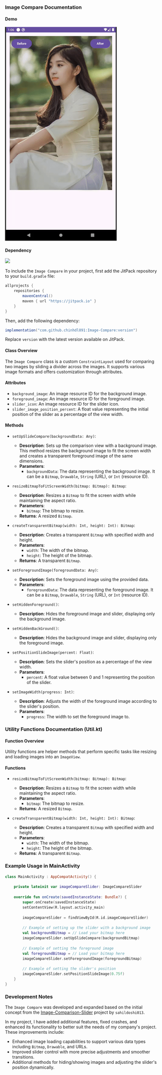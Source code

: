 ### Image Compare Documentation

#### Demo
![Demo](https://github.com/chinhdl891/Image-Compare/blob/master/Screen_recording_20240901_010645-ezgif.com-video-to-gif-converter.gif)

#### Dependency
[![](https://jitpack.io/v/chinhdl891/Image-Compare.svg)](https://jitpack.io/#chinhdl891/Image-Compare)

To include the `Image Compare` in your project, first add the JitPack repository to your `build.gradle` file:

```groovy
allprojects {
    repositories {
        mavenCentral()
        maven { url "https://jitpack.io" }
    }
}
```

Then, add the following dependency:

```groovy
implementation("com.github.chinhdl891:Image-Compare:version")
```

Replace `version` with the latest version available on JitPack.

#### Class Overview
The `Image Compare` class is a custom `ConstraintLayout` used for comparing two images by sliding a divider across the images. It supports various image formats and offers customization through attributes.

#### Attributes
- `background_image`: An image resource ID for the background image.
- `foreground_image`: An image resource ID for the foreground image.
- `slider_icon`: An image resource ID for the slider icon.
- `slider_image_position_percent`: A float value representing the initial position of the slider as a percentage of the view width.

#### Methods

- `setUpSlideCompare(backgroundData: Any)`: 
  - **Description**: Sets up the comparison view with a background image. This method resizes the background image to fit the screen width and creates a transparent foreground image of the same dimensions.
  - **Parameters**: 
    - `backgroundData`: The data representing the background image. It can be a `Bitmap`, `Drawable`, `String` (URL), or `Int` (resource ID).

- `resizeBitmapToFitScreenWidth(bitmap: Bitmap): Bitmap`: 
  - **Description**: Resizes a `Bitmap` to fit the screen width while maintaining the aspect ratio.
  - **Parameters**: 
    - `bitmap`: The bitmap to resize.
  - **Returns**: A resized `Bitmap`.

- `createTransparentBitmap(width: Int, height: Int): Bitmap`: 
  - **Description**: Creates a transparent `Bitmap` with specified width and height.
  - **Parameters**: 
    - `width`: The width of the bitmap.
    - `height`: The height of the bitmap.
  - **Returns**: A transparent `Bitmap`.

- `setForegroundImage(foregroundData: Any)`: 
  - **Description**: Sets the foreground image using the provided data.
  - **Parameters**: 
    - `foregroundData`: The data representing the foreground image. It can be a `Bitmap`, `Drawable`, `String` (URL), or `Int` (resource ID).

- `setHiddenForeground()`: 
  - **Description**: Hides the foreground image and slider, displaying only the background image.

- `setHiddenBackGround()`: 
  - **Description**: Hides the background image and slider, displaying only the foreground image.

- `setPositionSlideImage(percent: Float)`: 
  - **Description**: Sets the slider's position as a percentage of the view width.
  - **Parameters**: 
    - `percent`: A float value between 0 and 1 representing the position of the slider.

- `setImageWidth(progress: Int)`: 
  - **Description**: Adjusts the width of the foreground image according to the slider's position.
  - **Parameters**: 
    - `progress`: The width to set the foreground image to.

### Utility Functions Documentation (Util.kt)

#### Function Overview
Utility functions are helper methods that perform specific tasks like resizing and loading images into an `ImageView`.

#### Functions

- `resizeBitmapToFitScreenWidth(bitmap: Bitmap): Bitmap`:
  - **Description**: Resizes a `Bitmap` to fit the screen width while maintaining the aspect ratio.
  - **Parameters**: 
    - `bitmap`: The bitmap to resize.
  - **Returns**: A resized `Bitmap`.

- `createTransparentBitmap(width: Int, height: Int): Bitmap`: 
  - **Description**: Creates a transparent `Bitmap` with specified width and height.
  - **Parameters**: 
    - `width`: The width of the bitmap.
    - `height`: The height of the bitmap.
  - **Returns**: A transparent `Bitmap`.

### Example Usage in MainActivity

```kotlin
class MainActivity : AppCompatActivity() {

    private lateinit var imageCompareSlider: ImageCompareSlider

    override fun onCreate(savedInstanceState: Bundle?) {
        super.onCreate(savedInstanceState)
        setContentView(R.layout.activity_main)

        imageCompareSlider = findViewById(R.id.imageCompareSlider)

        // Example of setting up the slider with a background image
        val backgroundBitmap = // Load your bitmap here
        imageCompareSlider.setUpSlideCompare(backgroundBitmap)

        // Example of setting the foreground image
        val foregroundBitmap = // Load your bitmap here
        imageCompareSlider.setForegroundImage(foregroundBitmap)

        // Example of setting the slider's position
        imageCompareSlider.setPositionSlideImage(0.75f)
    }
}
```

### Development Notes

The `Image Compare` was developed and expanded based on the initial concept from the [Image-Comparison-Slider](https://github.com/sahildoshi013/Image-Comparison-Slider) project by `sahildoshi013`. 

In my project, I have added additional features, fixed crashes, and enhanced its functionality to better suit the needs of my company's project. These improvements include:
- Enhanced image loading capabilities to support various data types including `Bitmap`, `Drawable`, and URLs.
- Improved slider control with more precise adjustments and smoother transitions.
- Additional methods for hiding/showing images and adjusting the slider's position dynamically.

